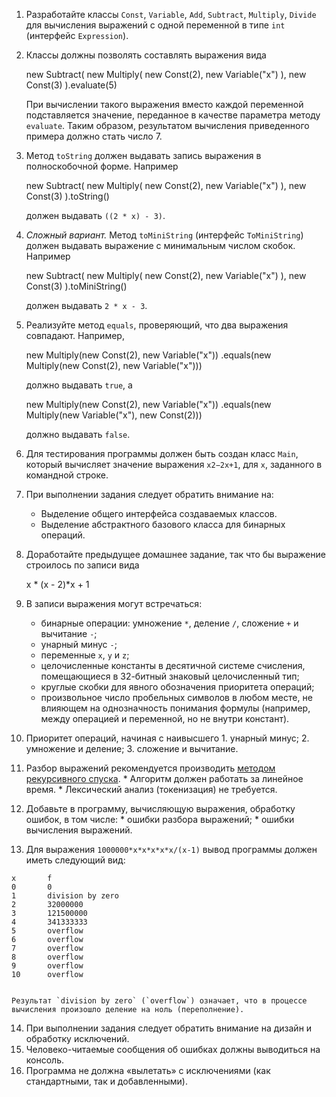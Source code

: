 1.  Разработайте классы `Const`, `Variable`, `Add`, `Subtract`, `Multiply`, `Divide` для вычисления выражений с одной переменной в типе `int` (интерфейс `Expression`).
2.  Классы должны позволять составлять выражения вида
    
    new Subtract(
        new Multiply(
            new Const(2),
            new Variable("x")
        ),
        new Const(3)
    ).evaluate(5)
                
    
    При вычислении такого выражения вместо каждой переменной подставляется значение, переданное в качестве параметра методу `evaluate`. Таким образом, результатом вычисления приведенного примера должно стать число 7.
3.  Метод `toString` должен выдавать запись выражения в полноскобочной форме. Например
    
    new Subtract(
        new Multiply(
            new Const(2),
            new Variable("x")
        ),
        new Const(3)
    ).toString()
                
    
    должен выдавать `((2 * x) - 3)`.
4.  _Сложный вариант._ Метод `toMiniString` (интерфейс `ToMiniString`) должен выдавать выражение с минимальным числом скобок. Например
    
    new Subtract(
        new Multiply(
            new Const(2),
            new Variable("x")
        ),
        new Const(3)
    ).toMiniString()
                
    
    должен выдавать `2 * x - 3`.
5.  Реализуйте метод `equals`, проверяющий, что два выражения совпадают. Например,
    
    new Multiply(new Const(2), new Variable("x"))
        .equals(new Multiply(new Const(2), new Variable("x")))
                
    
    должно выдавать `true`, а
    
    new Multiply(new Const(2), new Variable("x"))
        .equals(new Multiply(new Variable("x"), new Const(2)))
                
    
    должно выдавать `false`.
6.  Для тестирования программы должен быть создан класс `Main`, который вычисляет значение выражения `x2−2x+1`, для `x`, заданного в командной строке.
7.  При выполнении задания следует обратить внимание на:
    *   Выделение общего интерфейса создаваемых классов.
    *   Выделение абстрактного базового класса для бинарных операций.

8.  Доработайте предыдущее домашнее задание, так что бы выражение строилось по записи вида
    
    x \* (x - 2)\*x + 1
    
9.  В записи выражения могут встречаться:
    *   бинарные операции: умножение `*`, деление `/`, сложение `+` и вычитание `-`;
    *   унарный минус `-`;
    *   переменные `x`, `y` и `z`;
    *   целочисленные константы в десятичной системе счисления, помещающиеся в 32-битный знаковый целочисленный тип;
    *   круглые скобки для явного обозначения приоритета операций;
    *   произвольное число пробельных символов в любом месте, не влияющем на однозначность понимания формулы (например, между операцией и переменной, но не внутри констант).
10.  Приоритет операций, начиная с наивысшего
    1.  унарный минус;
    2.  умножение и деление;
    3.  сложение и вычитание.
11.  Разбор выражений рекомендуется производить [методом рекурсивного спуска](https://ru.wikibooks.org/wiki/%D0%A0%D0%B5%D0%B0%D0%BB%D0%B8%D0%B7%D0%B0%D1%86%D0%B8%D0%B8_%D0%B0%D0%BB%D0%B3%D0%BE%D1%80%D0%B8%D1%82%D0%BC%D0%BE%D0%B2/%D0%9C%D0%B5%D1%82%D0%BE%D0%B4_%D1%80%D0%B5%D0%BA%D1%83%D1%80%D1%81%D0%B8%D0%B2%D0%BD%D0%BE%D0%B3%D0%BE_%D1%81%D0%BF%D1%83%D1%81%D0%BA%D0%B0).
    *   Алгоритм должен работать за линейное время.
    *   Лексический анализ (токенизация) не требуется.

12.  Добавьте в программу, вычисляющую выражения, обработку ошибок, в том числе:
    *   ошибки разбора выражений;
    *   ошибки вычисления выражений.
13.  Для выражения `1000000*x*x*x*x*x/(x-1)` вывод программы должен иметь следующий вид:
    
    x       f
    0       0
    1       division by zero
    2       32000000
    3       121500000
    4       341333333
    5       overflow
    6       overflow
    7       overflow
    8       overflow
    9       overflow
    10      overflow
                
    
    Результат `division by zero` (`overflow`) означает, что в процессе вычисления произошло деление на ноль (переполнение).
14.  При выполнении задания следует обратить внимание на дизайн и обработку исключений.
15.  Человеко-читаемые сообщения об ошибках должны выводиться на консоль.
16.  Программа не должна «вылетать» с исключениями (как стандартными, так и добавленными).

